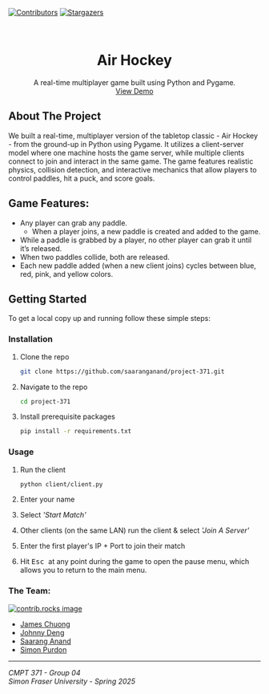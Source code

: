 <a id="readme-top"></a>

[![Contributors][contributors-shield]][contributors-url]
[![Stargazers][stars-shield]][stars-url]


<br />
<div align="center">

# Air Hockey

  <p align="center">
    A real-time multiplayer game built using Python and Pygame.
    <br />
    <a href="https://github.com/saaranganand/project-371">View Demo</a>
  </p>
</div>

<!-- ABOUT THE PROJECT -->
## About The Project
We built a real-time, multiplayer version of the tabletop classic - Air Hockey - from the ground-up in Python using Pygame. It utilizes a client-server model where one machine hosts the game server, while multiple clients connect to join and interact in the same game. The game features realistic physics, collision detection, and interactive mechanics that allow players to control paddles, hit a puck, and score goals.


## Game Features:

- Any player can grab any paddle.
  - When a player joins, a new paddle is created and added to the game.
- While a paddle is grabbed by a player, no other player can grab it until it’s released.
- When two paddles collide, both are released.
- Each new paddle added (when a new client joins) cycles between blue, red, pink, and yellow colors.


<!-- GETTING STARTED -->
## Getting Started

To get a local copy up and running follow these simple steps:

### Installation

1. Clone the repo
   ```sh
   git clone https://github.com/saaranganand/project-371.git
   ```
2. Navigate to the repo
   ```sh
   cd project-371
   ```
3. Install prerequisite packages
   ```sh
   pip install -r requirements.txt
   ```

### Usage

1. Run the client
   ```sh
   python client/client.py
   ```
2. Enter your name

3. Select _'Start Match'_

4. Other clients (on the same LAN) run the client & select _'Join A Server'_

5. Enter the first player's IP + Port to join their match

6. <p>Hit <kbd> Esc </kbd> at any point during the game to open the pause menu, which allows you to return to the main menu. </p>


### The Team:

<a href="https://github.com/saaranganand/project-371/graphs/contributors">
  <img src="https://contrib.rocks/image?repo=saaranganand/project-371" alt="contrib.rocks image" />
</a>

* [James Chuong](https://github.com/JamesChuong)
* [Johnny Deng](https://github.com/JohnnyDeng6/)
* [Saarang Anand](https://github.com/saaranganand/)
* [Simon Purdon](https://github.com/SimonGCP/)
  
---

_CMPT 371 - Group 04_\
_Simon Fraser University - Spring 2025_



<!-- MARKDOWN LINKS & IMAGES -->
<!-- https://www.markdownguide.org/basic-syntax/#reference-style-links -->
[contributors-shield]: https://img.shields.io/github/contributors/saaranganand/project-371.svg?style=for-the-badge
[contributors-url]: https://github.com/saaranganand/project-371/graphs/contributors
[stars-shield]: https://img.shields.io/github/stars/saaranganand/project-371.svg?style=for-the-badge
[stars-url]: https://github.com/saaranganand/project-371/stargazers
